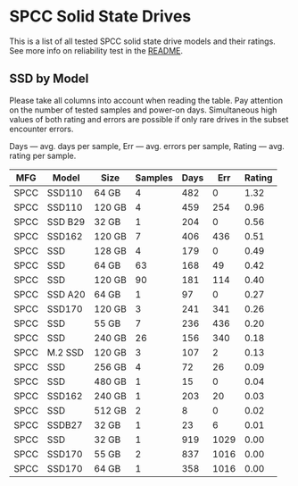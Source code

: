 SPCC Solid State Drives
=======================

This is a list of all tested SPCC solid state drive models and their ratings. See
more info on reliability test in the [README](https://github.com/linuxhw/SMART).

SSD by Model
------------

Please take all columns into account when reading the table. Pay attention on the
number of tested samples and power-on days. Simultaneous high values of both rating
and errors are possible if only rare drives in the subset encounter errors.

Days   — avg. days per sample,
Err    — avg. errors per sample,
Rating — avg. rating per sample.

| MFG       | Model              | Size   | Samples | Days  | Err   | Rating |
|-----------|--------------------|--------|---------|-------|-------|--------|
| SPCC      | SSD110             | 64 GB  | 4       | 482   | 0     | 1.32   |
| SPCC      | SSD110             | 120 GB | 4       | 459   | 254   | 0.96   |
| SPCC      | SSD B29            | 32 GB  | 1       | 204   | 0     | 0.56   |
| SPCC      | SSD162             | 120 GB | 7       | 406   | 436   | 0.51   |
| SPCC      | SSD                | 128 GB | 4       | 179   | 0     | 0.49   |
| SPCC      | SSD                | 64 GB  | 63      | 168   | 49    | 0.42   |
| SPCC      | SSD                | 120 GB | 90      | 181   | 114   | 0.40   |
| SPCC      | SSD A20            | 64 GB  | 1       | 97    | 0     | 0.27   |
| SPCC      | SSD170             | 120 GB | 3       | 241   | 341   | 0.26   |
| SPCC      | SSD                | 55 GB  | 7       | 236   | 436   | 0.20   |
| SPCC      | SSD                | 240 GB | 26      | 156   | 340   | 0.18   |
| SPCC      | M.2 SSD            | 120 GB | 3       | 107   | 2     | 0.13   |
| SPCC      | SSD                | 256 GB | 4       | 72    | 26    | 0.09   |
| SPCC      | SSD                | 480 GB | 1       | 15    | 0     | 0.04   |
| SPCC      | SSD162             | 240 GB | 1       | 203   | 20    | 0.03   |
| SPCC      | SSD                | 512 GB | 2       | 8     | 0     | 0.02   |
| SPCC      | SSDB27             | 32 GB  | 1       | 23    | 6     | 0.01   |
| SPCC      | SSD                | 32 GB  | 1       | 919   | 1029  | 0.00   |
| SPCC      | SSD170             | 55 GB  | 2       | 837   | 1016  | 0.00   |
| SPCC      | SSD170             | 64 GB  | 1       | 358   | 1016  | 0.00   |
